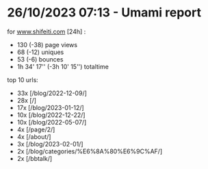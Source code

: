 # 26/10/2023 07:13 - Umami report
for www.shifeiti.com [24h] :

 - 130 (-38) page views
 - 68 (-12) uniques
 - 53 (-6) bounces
 - 1h 34' 17'' (-3h 10' 15'') totaltime


top 10 urls:
 - 33x [/blog/2022-12-09/]
 - 28x [/]
 - 17x [/blog/2023-01-12/]
 - 10x [/blog/2022-12-22/]
 - 10x [/blog/2022-05-07/]
 - 4x [/page/2/]
 - 4x [/about/]
 - 3x [/blog/2023-02-01/]
 - 2x [/blog/categories/%E6%8A%80%E6%9C%AF/]
 - 2x [/bbtalk/]


